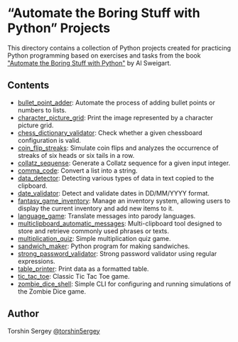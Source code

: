 # “Automate the Boring Stuff with Python” Projects

This directory contains a collection of Python projects created for practicing Python programming based on exercises and tasks from the book ["Automate the Boring Stuff with Python"](https://automatetheboringstuff.com/) by Al Sweigart.

## Contents

- [bullet_point_adder](./bullet_point_adder): Automate the process of adding bullet points or numbers to lists.
- [character_picture_grid](./character_picture_grid): Print the image represented by a character picture grid.
- [chess_dictionary_validator](./chess_dictionary_validator): Check whether a given chessboard configuration is valid.
- [coin_flip_streaks](./coin_flip_streaks): Simulate coin flips and analyzes the occurrence of streaks of six heads or six tails in a row.
- [collatz_sequense](./collatz_sequense): Generate a Collatz sequence for a given input integer.
- [comma_code](./comma_code): Convert a list into a string.
- [data_detector](./data_detector): Detecting various types of data in text copied to the clipboard.
- [date_validator](./date_validator): Detect and validate dates in DD/MM/YYYY format.
- [fantasy_game_inventory](./fantasy_game_inventory): Manage an inventory system, allowing users to display the current inventory and add new items to it.
- [language_game](./language_game): Translate messages into parody languages.
- [multiclipboard_automatic_messages](./multiclipboard_automatic_messages): Multi-clipboard tool designed to store and retrieve commonly used phrases or texts.
- [multiplication_quiz](./multiplication_quiz): Simple multiplication quiz game.
- [sandwich_maker](./sandwich_maker): Python program for making sandwiches.
- [strong_password_validator](./strong_password_validator): Strong password validator using regular expressions.
- [table_printer](./table_printer): Print data as a formatted table.
- [tic_tac_toe](./tic_tac_toe): Classic Tic Tac Toe game.
- [zombie_dice_shell](./zombie_dice_shell): Simple CLI for configuring and running simulations of the Zombie Dice game.

## Author

Torshin Sergey [@torshin5ergey](https://github.com/torshin5ergey)